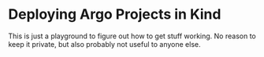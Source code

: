 # Deploying Argo Projects in Kind

This is just a playground to figure out how to get stuff working. No reason to keep it private, but also probably not useful to anyone else.
